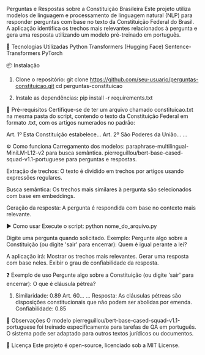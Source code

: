 Perguntas e Respostas sobre a Constituição Brasileira
Este projeto utiliza modelos de linguagem e processamento de linguagem natural (NLP) para responder perguntas com base no texto da Constituição Federal do Brasil. 
A aplicação identifica os trechos mais relevantes relacionados à pergunta e gera uma resposta utilizando um modelo pré-treinado em português.

🚀 Tecnologias Utilizadas
Python
Transformers (Hugging Face)
Sentence-Transformers
PyTorch

📦 Instalação
1. Clone o repositório:
git clone https://github.com/seu-usuario/perguntas-constituicao.git
cd perguntas-constituicao

3. Instale as dependências:
pip install -r requirements.txt

📄 Pré-requisitos
Certifique-se de ter um arquivo chamado constituicao.txt na mesma pasta do script, contendo o texto da Constituição Federal em formato .txt, com os artigos numerados no padrão:

Art. 1º Esta Constituição estabelece...
Art. 2º São Poderes da União...
...

⚙️ Como funciona
Carregamento dos modelos:
paraphrase-multilingual-MiniLM-L12-v2 para busca semântica.
pierreguillou/bert-base-cased-squad-v1.1-portuguese para perguntas e respostas.

Extração de trechos:
O texto é dividido em trechos por artigos usando expressões regulares.

Busca semântica:
Os trechos mais similares à pergunta são selecionados com base em embeddings.

Geração da resposta:
A pergunta é respondida com base no contexto mais relevante.

▶️ Como usar
Execute o script:
python nome_do_arquivo.py

Digite uma pergunta quando solicitado.  Exemplo:
Pergunte algo sobre a Constituição (ou digite 'sair' para encerrar): Quem é igual perante a lei?

A aplicação irá:
Mostrar os trechos mais relevantes.
Gerar uma resposta com base neles.
Exibir o grau de confiabilidade da resposta.

❓ Exemplo de uso
Pergunte algo sobre a Constituição (ou digite 'sair' para encerrar): O que é cláusula pétrea?
1. Similaridade: 0.89
Art. 60...
...
Resposta: As cláusulas pétreas são disposições constitucionais que não podem ser abolidas por emenda.
Confiabilidade: 0.85

📌 Observações
O modelo pierreguillou/bert-base-cased-squad-v1.1-portuguese foi treinado especificamente para tarefas de QA em português.
O sistema pode ser adaptado para outros textos jurídicos ou documentos.

📜 Licença
Este projeto é open-source, licenciado sob a MIT License.
